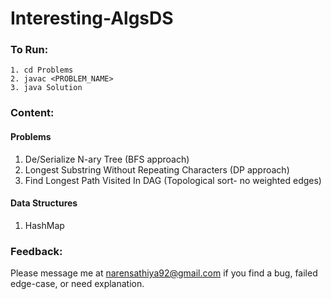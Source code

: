 # Interesting-AlgsDS

### To Run:

```
1. cd Problems
2. javac <PROBLEM_NAME>
3. java Solution
```
### Content:

#### Problems
1. De/Serialize N-ary Tree (BFS approach)
2. Longest Substring Without Repeating Characters (DP approach)
3. Find Longest Path Visited In DAG (Topological sort- no weighted edges)

#### Data Structures
1. HashMap

### Feedback:

Please message me at narensathiya92@gmail.com if you find a bug, failed edge-case, or need explanation.
